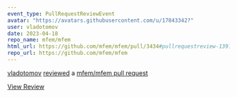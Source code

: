 ```yaml
---
event_type: PullRequestReviewEvent
avatar: "https://avatars.githubusercontent.com/u/17843342?"
user: vladotomov
date: 2023-04-18
repo_name: mfem/mfem
html_url: https://github.com/mfem/mfem/pull/3434#pullrequestreview-1391024010
repo_url: https://github.com/mfem/mfem
---
```


<a href='https://github.com/vladotomov' target='_blank'>vladotomov</a> <a href='https://github.com/mfem/mfem/pull/3434#pullrequestreview-1391024010' target='_blank'>reviewed</a> a <a href='https://github.com/mfem/mfem/pull/3434' target='_blank'>mfem/mfem pull request</a>

<small></small>

<a href='https://github.com/mfem/mfem/pull/3434#pullrequestreview-1391024010' target='_blank'>View Review</a>